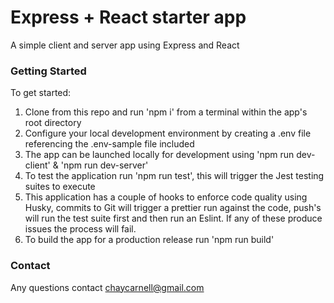 # Express + React starter app

A simple client and server app using Express and React

### Getting Started

To get started:

1. Clone from this repo and run 'npm i' from a terminal within the app's root directory
2. Configure your local development environment by creating a .env file referencing the .env-sample file included
3. The app can be launched locally for development using 'npm run dev-client' & 'npm run dev-server'
4. To test the application run 'npm run test', this will trigger the Jest testing suites to execute
5. This application has a couple of hooks to enforce code quality using Husky, commits to Git will trigger a prettier run against the code, push's will run the test suite first and then run an Eslint. If any of these produce issues the process will fail.
6. To build the app for a production release run 'npm run build'

### Contact

Any questions contact chaycarnell@gmail.com
